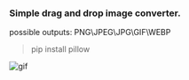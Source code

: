 ### Simple drag and drop image converter.

possible outputs: PNG\JPEG\JPG\GIF\WEBP

> pip install pillow

![gif](https://raw.githubusercontent.com/xstiff/drag_and_drop_image_converter_python/main/example.gif)
